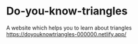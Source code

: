# Do-you-know-triangles </br>
A website which helps you to learn about triangles</br>
https://doyouknowtriangles-000000.netlify.app/
